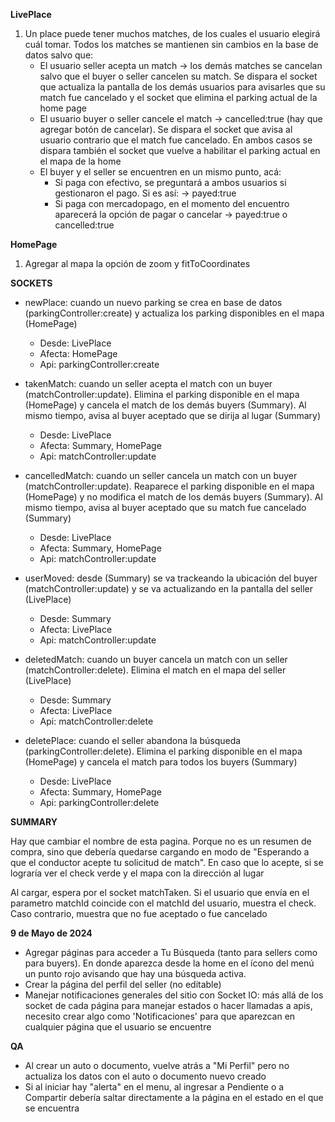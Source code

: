 **LivePlace**

1) Un place puede tener muchos matches, de los cuales el usuario elegirá cuál tomar. Todos los matches se mantienen sin cambios en la base de datos salvo que:
    - El usuario seller acepta un match -> los demás matches se cancelan salvo que el buyer o seller cancelen su match. Se dispara el socket que actualiza la pantalla de los demás usuarios para avisarles que su match fue cancelado y el socket que elimina el parking actual de la home page
    - El usuario buyer o seller cancele el match -> cancelled:true (hay que agregar botón de cancelar). Se dispara el socket que avisa al usuario contrario que el match fue cancelado. En ambos casos se dispara también el socket que vuelve a habilitar el parking actual en el mapa de la home
    - El buyer y el seller se encuentren en un mismo punto, acá:
        - Si paga con efectivo, se preguntará a ambos usuarios si gestionaron el pago. Si es así: -> payed:true
        - Si paga con mercadopago, en el momento del encuentro aparecerá la opción de pagar o cancelar -> payed:true o cancelled:true

**HomePage**

1) Agregar al mapa la opción de zoom y fitToCoordinates


**SOCKETS**

- newPlace: cuando un nuevo parking se crea en base de datos (parkingController:create) y actualiza los parking disponibles en el mapa (HomePage)
    - Desde: LivePlace
    - Afecta: HomePage
    - Api: parkingController:create

- takenMatch: cuando un seller acepta el match con un buyer (matchController:update). Elimina el parking disponible en el mapa (HomePage) y cancela el match de los demás buyers (Summary). Al mismo tiempo, avisa al buyer aceptado que se dirija al lugar (Summary)
    - Desde: LivePlace
    - Afecta: Summary, HomePage
    - Api: matchController:update

- cancelledMatch: cuando un seller cancela un match con un buyer (matchController:update). Reaparece el parking disponible en el mapa (HomePage) y no modifica el match de los demás buyers (Summary). Al mismo tiempo, avisa al buyer aceptado que su match fue cancelado (Summary)
    - Desde: LivePlace
    - Afecta: Summary, HomePage
    - Api: matchController:update

- userMoved: desde (Summary) se va trackeando la ubicación del buyer (matchController:update) y se va actualizando en la pantalla del seller (LivePlace)
    - Desde: Summary
    - Afecta: LivePlace
    - Api: matchController:update

- deletedMatch: cuando un buyer cancela un match con un seller (matchController:delete). Elimina el match en el mapa del seller (LivePlace)
    - Desde: Summary
    - Afecta: LivePlace
    - Api: matchController:delete

- deletePlace: cuando el seller abandona la búsqueda (parkingController:delete). Elimina el parking disponible en el mapa (HomePage) y cancela el match para todos los buyers (Summary)
    - Desde: LivePlace
    - Afecta: Summary, HomePage
    - Api: parkingController:delete

**SUMMARY**

Hay que cambiar el nombre de esta pagina. Porque no es un resumen de compra, sino que debería quedarse cargando en modo de "Esperando a que el conductor acepte tu solicitud de match". En caso que lo acepte, si se lograría ver el check verde y el mapa con la dirección al lugar

Al cargar, espera por el socket matchTaken. Si el usuario que envía en el parametro matchId coincide con el matchId del usuario, muestra el check. Caso contrario, muestra que no fue aceptado o fue cancelado

**9 de Mayo de 2024**

- Agregar páginas para acceder a Tu Búsqueda (tanto para sellers como para buyers). En donde aparezca desde la home en el ícono del menú un punto rojo avisando que hay una búsqueda activa.
- Crear la página del perfil del seller (no editable)
- Manejar notificaciones generales del sitio con Socket IO: más allá de los socket de cada página para manejar estados o hacer llamadas a apis, necesito crear algo como 'Notificaciones' para que aparezcan en cualquier página que el usuario se encuentre

**QA**

- Al crear un auto o documento, vuelve atrás a "Mi Perfil" pero no actualiza los datos con el auto o documento nuevo creado
- Si al iniciar hay "alerta" en el menu, al ingresar a Pendiente o a Compartir debería saltar directamente a la página en el estado en el que se encuentra